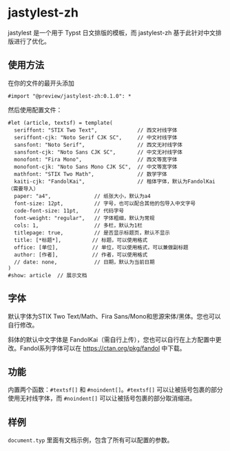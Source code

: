 # jastylest-zh
jastylest 是一个用于 Typst 日文排版的模板，而 jastylest-zh 基于此针对中文排版进行了优化。

## 使用方法
在你的文件的最开头添加
```typ
#import "@preview/jastylest-zh:0.1.0": *
```

然后使用配置文件：
```typ
#let (article, textsf) = template(
  seriffont: "STIX Two Text",             // 西文衬线字体
  seriffont-cjk: "Noto Serif CJK SC",     // 中文衬线字体
  sansfont: "Noto Serif",                 // 西文无衬线字体
  sansfont-cjk: "Noto Sans CJK SC",       // 中文无衬线字体
  monofont: "Fira Mono",                  // 西文等宽字体
  monofont-cjk: "Noto Sans Mono CJK SC",  // 中文等宽字体
  mathfont: "STIX Two Math",              // 数学字体
  kaiti-cjk: "FandolKai",                 // 楷体字体，默认为FandolKai（需要导入）
  paper: "a4",              // 纸张大小，默认为a4
  font-size: 12pt,          // 字号，也可以配合其他的包导入中文字号
  code-font-size: 11pt,     // 代码字号
  font-weight: "regular",   // 字体粗细，默认为常规
  cols: 1,                  // 多栏，默认为1栏
  titlepage: true,          // 是否显示标题页，默认不显示
  title: [*标题*],          // 标题，可以使用格式
  office: [单位],           // 单位，可以使用格式，可以兼做副标题
  author: [作者],           // 作者，可以使用格式
  // date: none,            // 日期，默认为当前日期
)
#show: article  // 展示文档
```

## 字体
默认字体为STIX Two Text/Math、Fira Sans/Mono和思源宋体/黑体。您也可以自行修改。

斜体的默认中文字体是 FandolKai（需自行上传），您也可以自行在上方配置中更改。Fandol系列字体可以在 https://ctan.org/pkg/fandol 中下载。

## 功能
内置两个函数：`#textsf[]` 和 `#noindent[]`。`#textsf[]` 可以让被括号包裹的部分使用无衬线字体，而 `#noindent[]` 可以让被括号包裹的部分取消缩进。

## 样例
`document.typ` 里面有文档示例，包含了所有可以配置的参数。
